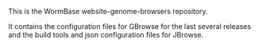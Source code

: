This is the WormBase website-genome-browsers repository.

It contains the configuration files for GBrowse for the last several releases
and the build tools and json configuration files for JBrowse.
